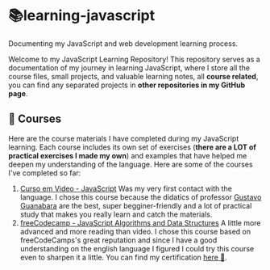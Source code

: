 # 📚learning-javascript
Documenting my JavaScript and web development learning process.

Welcome to my JavaScript Learning Repository! This repository serves as a documentation of my journey in learning JavaScript, where I store all the course files, small projects, and valuable learning notes, all **course related**, you can find any separated projects in **other repositories in my GitHub page**.

## 📁 Courses
Here are the course materials I have completed during my JavaScript learning. Each course includes its own set of exercises (**there are a LOT of practical exercises I made my own**) and examples that have helped me deepen my understanding of the language. Here are some of the courses I've completed so far:

1. [Curso em Video - JavaScript](https://github.com/vitordefante/learning-javascript/tree/main/Curso%20em%20Video%20-%20JavaScript) Was my very first contact with the language. I chose this course because the didatics of professor [Gustavo Guanabara](https://github.com/gustavoguanabara) are the best, super begginer-friendly and a lot of practical study that makes you really learn and catch the materials.
2. [freeCodecamp - JavaScript Algorithms and Data Structures](https://github.com/vitordefante/learning-javascript/tree/main/FreeCodeCamp) A little more advanced and more reading than video. I chose this course based on freeCodeCamps's great reputation and since I have a good understanding on the english language I figured I could try this course even to sharpen it a little. You can find my certification [here 📜](https://www.freecodecamp.org/certification/fcc073b85b0-1438-4efc-98ed-0603e3608965/javascript-algorithms-and-data-structures).
